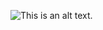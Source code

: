 ![This is an alt text.](https://romellauron.com/assets/images/og-image.png "Romel Lauron - Portfolio")
